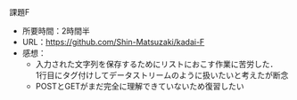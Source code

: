 課題F
* 所要時間：2時間半
* URL：https://github.com/Shin-Matsuzaki/kadai-F
* 感想：
    * 入力された文字列を保存するためにリストにおこす作業に苦労した．<br>
    1行目にタグ付けしてデータストリームのように扱いたいと考えたが断念
    * POSTとGETがまだ完全に理解できていないため復習したい